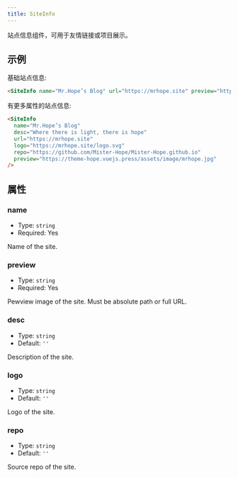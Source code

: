 ```yaml
---
title: SiteInfo
---
```


站点信息组件，可用于友情链接或项目展示。

<!-- more -->

## 示例

基础站点信息:

<SiteInfo name="Mr.Hope’s Blog" url="https://mrhope.site" preview="https://theme-hope.vuejs.press/assets/image/mrhope.jpg" />

```md
<SiteInfo name="Mr.Hope’s Blog" url="https://mrhope.site" preview="https://theme-hope.vuejs.press/assets/image/mrhope.jpg" />
```

有更多属性的站点信息:

<SiteInfo
  name="Mr.Hope’s Blog"
  desc="Where there is light, there is hope"
  url="https://mrhope.site"
  logo="https://mrhope.site/logo.svg"
  repo="https://github.com/Mister-Hope/Mister-Hope.github.io"
  preview="https://theme-hope.vuejs.press/assets/image/mrhope.jpg"
/>

```md
<SiteInfo
  name="Mr.Hope’s Blog"
  desc="Where there is light, there is hope"
  url="https://mrhope.site"
  logo="https://mrhope.site/logo.svg"
  repo="https://github.com/Mister-Hope/Mister-Hope.github.io"
  preview="https://theme-hope.vuejs.press/assets/image/mrhope.jpg"
/>
```

## 属性

### name

- Type: `string`
- Required: Yes

Name of the site.

### preview

- Type: `string`
- Required: Yes

Pewview image of the site. Must be absolute path or full URL.

### desc

- Type: `string`
- Default: `''`

Description of the site.

### logo

- Type: `string`
- Default: `''`

Logo of the site.

### repo

- Type: `string`
- Default: `''`

Source repo of the site.
